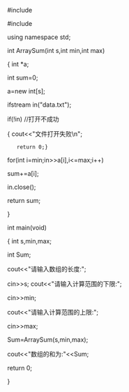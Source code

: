 #include<iostream>

#include<fstream>

using namespace std;

int ArraySum(int s,int min,int max)

{ int *a;
 
  int sum=0;
  
  a=new int[s];
 
  ifstream in("data.txt");
 
  if(!in)      //打开不成功

{  cout<<"文件打开失败\n";

	   return 0;}
  
  for(int i=min;in>>a[i],i<=max;i++)
 
  sum+=a[i];
 
  in.close();

  return sum;

}

int main(void)

{  int s,min,max;
 
   int Sum;
  
   cout<<"请输入数组的长度:";
   
   cin>>s;
   cout<<"请输入计算范围的下限:";
 
   cin>>min;
 
   cout<<"请输入计算范围的上限:";
   
   cin>>max;
   
   Sum=ArraySum(s,min,max);
   
   cout<<"数组的和为:"<<Sum;
  
   return 0;

}
